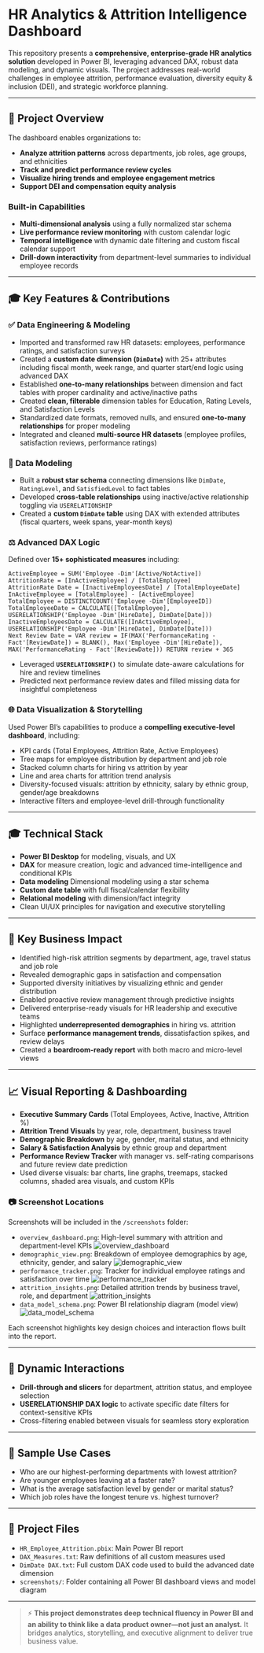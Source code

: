 # HR Analytics & Attrition Intelligence Dashboard

This repository presents a **comprehensive, enterprise-grade HR analytics solution** developed in Power BI, leveraging advanced DAX, robust data modeling, and dynamic visuals. The project addresses real-world challenges in employee attrition, performance evaluation, diversity equity & inclusion (DEI), and strategic workforce planning.

---

## 🚀 Project Overview

The dashboard enables organizations to:

* **Analyze attrition patterns** across departments, job roles, age groups, and ethnicities
* **Track and predict performance review cycles**
* **Visualize hiring trends and employee engagement metrics**
* **Support DEI and compensation equity analysis**

### Built-in Capabilities

* **Multi-dimensional analysis** using a fully normalized star schema
* **Live performance review monitoring** with custom calendar logic
* **Temporal intelligence** with dynamic date filtering and custom fiscal calendar support
* **Drill-down interactivity** from department-level summaries to individual employee records

---

## 🎓 Key Features & Contributions

### ✅ Data Engineering & Modeling

* Imported and transformed raw HR datasets: employees, performance ratings, and satisfaction surveys
* Created a **custom date dimension (`DimDate`)** with 25+ attributes including fiscal month, week range, and quarter start/end logic using advanced DAX
* Established **one-to-many relationships** between dimension and fact tables with proper cardinality and active/inactive paths
* Created **clean, filterable** dimension tables for Education, Rating Levels, and Satisfaction Levels
* Standardized date formats, removed nulls, and ensured **one-to-many relationships** for proper modeling
* Integrated and cleaned **multi-source HR datasets** (employee profiles, satisfaction reviews, performance ratings)

### 🧩 Data Modeling

* Built a **robust star schema** connecting dimensions like `DimDate`, `RatingLevel`, and `SatisfiedLevel` to fact tables
* Developed **cross-table relationships** using inactive/active relationship toggling via `USERELATIONSHIP`
* Created a **custom `DimDate` table** using DAX with extended attributes (fiscal quarters, week spans, year-month keys)

### ⚖️ Advanced DAX Logic

Defined over **15+ sophisticated measures** including:

```dax
ActiveEmployee = SUM('Employee -Dim'[Active/NotActive])
AttritionRate = [InActiveEmployee] / [TotalEmployee]
AttritionRate Date = [InactiveEmployeesDate] / [TotalEmployeeDate]
InActiveEmployee = [TotalEmployee] - [ActiveEmployee]
TotalEmployee = DISTINCTCOUNT('Employee -Dim'[EmployeeID])
TotalEmployeeDate = CALCULATE([TotalEmployee], USERELATIONSHIP('Employee -Dim'[HireDate], DimDate[Date]))
InactiveEmployeesDate = CALCULATE([InActiveEmployee], USERELATIONSHIP('Employee -Dim'[HireDate], DimDate[Date]))
Next Review Date = VAR review = IF(MAX('PerformanceRating - Fact'[ReviewDate]) = BLANK(), Max('Employee -Dim'[HireDate]), MAX('PerformanceRating - Fact'[ReviewDate])) RETURN review + 365
```

* Leveraged **`USERELATIONSHIP()`** to simulate date-aware calculations for hire and review timelines
* Predicted next performance review dates and filled missing data for insightful completeness

### 🌐 Data Visualization & Storytelling

Used Power BI’s capabilities to produce a **compelling executive-level dashboard**, including:

* KPI cards (Total Employees, Attrition Rate, Active Employees)
* Tree maps for employee distribution by department and job role
* Stacked column charts for hiring vs attrition by year
* Line and area charts for attrition trend analysis
* Diversity-focused visuals: attrition by ethnicity, salary by ethnic group, gender/age breakdowns
* Interactive filters and employee-level drill-through functionality

---

## 🎓 Technical Stack

* **Power BI Desktop** for modeling, visuals, and UX
* **DAX** for measure creation, logic and advanced time-intelligence and conditional KPIs
* **Data modeling** Dimensional modeling using a star schema
* **Custom date table** with full fiscal/calendar flexibility
* **Relational modeling** with dimension/fact integrity
* Clean UI/UX principles for navigation and executive storytelling

---

## 🎯 Key Business Impact

* Identified high-risk attrition segments by department, age, travel status and job role
* Revealed demographic gaps in satisfaction and compensation
* Supported diversity initiatives by visualizing ethnic and gender distribution
* Enabled proactive review management through predictive insights
* Delivered enterprise-ready visuals for HR leadership and executive teams
* Highlighted **underrepresented demographics** in hiring vs. attrition
* Surface **performance management trends**, dissatisfaction spikes, and review delays
* Created a **boardroom-ready report** with both macro and micro-level views

---

## 📈 Visual Reporting & Dashboarding

* **Executive Summary Cards** (Total Employees, Active, Inactive, Attrition %)
* **Attrition Trend Visuals** by year, role, department, business travel
* **Demographic Breakdown** by age, gender, marital status, and ethnicity
* **Salary & Satisfaction Analysis** by ethnic group and department
* **Performance Review Tracker** with manager vs. self-rating comparisons and future review date prediction
* Used diverse visuals: bar charts, line graphs, treemaps, stacked columns, shaded area visuals, and custom KPIs

### 📷 Screenshot Locations

Screenshots will be included in the `/screenshots` folder:

* `overview_dashboard.png`: High-level summary with attrition and department-level KPIs
![overview_dashboard](screenshots/overview.png)
* `demographic_view.png`: Breakdown of employee demographics by age, ethnicity, gender, and salary
![demographic_view](screenshots/DemoGraphic.png)
* `performance_tracker.png`: Tracker for individual employee ratings and satisfaction over time
![performance_tracker](screenshots/Performance%20Tracker.png)
* `attrition_insights.png`: Detailed attrition trends by business travel, role, and department
![attrition_insights](screenshots/Attrition%20Rate.png)
* `data_model_schema.png`: Power BI relationship diagram (model view)
![data_model_schema](screenshots/Model.png)

Each screenshot highlights key design choices and interaction flows built into the report.

---

## 🧭 Dynamic Interactions

* **Drill-through and slicers** for department, attrition status, and employee selection
* **USERELATIONSHIP DAX logic** to activate specific date filters for context-sensitive KPIs
* Cross-filtering enabled between visuals for seamless story exploration

---

## 📄 Sample Use Cases

* Who are our highest-performing departments with lowest attrition?
* Are younger employees leaving at a faster rate?
* What is the average satisfaction level by gender or marital status?
* Which job roles have the longest tenure vs. highest turnover?

---

## 📁 Project Files

* `HR_Employee_Attrition.pbix`: Main Power BI report
* `DAX_Measures.txt`: Raw definitions of all custom measures used
* `DimDate DAX.txt`: Full custom DAX code used to build the advanced date dimension
* `screenshots/`: Folder containing all Power BI dashboard views and model diagram

---

> ⚡ **This project demonstrates deep technical fluency in Power BI and an ability to think like a data product owner—not just an analyst.** It bridges analytics, storytelling, and executive alignment to deliver true business value.
